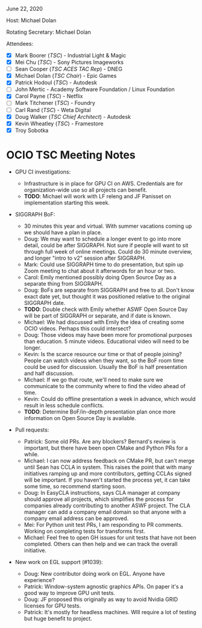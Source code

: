 <!-- SPDX-License-Identifier: CC-BY-4.0 -->
<!-- Copyright Contributors to the OpenColorIO Project. -->

June 22, 2020

Host: Michael Dolan

Rotating Secretary: Michael Dolan

Attendees:
  * [X] Mark Boorer (_TSC_) - Industrial Light & Magic
  * [X] Mei Chu (_TSC_) - Sony Pictures Imageworks
  * [ ] Sean Cooper (_TSC ACES TAC Rep_) - DNEG
  * [X] Michael Dolan (_TSC Chair_) - Epic Games
  * [X] Patrick Hodoul (_TSC_) - Autodesk
  * [ ] John Mertic - Academy Software Foundation / Linux Foundation
  * [X] Carol Payne (_TSC_) - Netflix
  * [ ] Mark Titchener (_TSC_) - Foundry
  * [ ] Carl Rand (_TSC_) - Weta Digital
  * [X] Doug Walker (_TSC Chief Architect_) - Autodesk
  * [X] Kevin Wheatley (_TSC_) - Framestore
  * [X] Troy Sobotka

# **OCIO TSC Meeting Notes**

* GPU CI investigations:
    - Infrastructure is in place for GPU CI on AWS. Credentials are for 
      organization-wide use so all projects can benefit.
    - **TODO**: Michael will work with LF releng and JF Panisset on 
      implementation starting this week.

* SIGGRAPH BoF:
    - 30 minutes this year and virtual. With summer vacations coming up we 
      should have a plan in place.
    - Doug: We may want to schedule a longer event to go into more detail, 
      could be after SIGGRAPH. Not sure if people will want to sit through full 
      week of online meetings. Could do 30 minute overview, and longer 
      "intro to v2" session after SIGGRAPH.
    - Mark: Could use SIGGRAPH time to do presentation, but spin up Zoom 
      meeting to chat about it afterwords for an hour or two.
    - Carol: Emily mentioned possibly doing Open Source Day as a separate thing 
      from SIGGRAPH.
    - Doug: BoFs are separate from SIGGRAPH and free to all. Don't know exact 
      date yet, but thought it was positioned relative to the original SIGGRAPH 
      date.
    - **TODO**: Double check with Emily whether ASWF Open Source Day will be 
      part of SIGGRAPH or separate, and if date is known.
    - Michael: We had discussed with Emily the idea of creating some OCIO 
      videos. Perhaps this could intersect?
    - Doug: Those videos may have been more for promotional purposes than 
      education. 5 minute videos. Educational video will need to be longer.
    - Kevin: Is the scarce resource our time or that of people joining? People 
      can watch videos when they want, so the BoF room time could be used for 
      discussion. Usually the BoF is half presentation and half discussion.
    - Michael: If we go that route, we'll need to make sure we communicate 
      to the community where to find the video ahead of time.
    - Kevin: Could do offline presentation a week in advance, which would 
      result in less schedule conflicts.
    - **TODO**: Determine BoF/in-depth presentation plan once more information
      on Open Source Day is available.

* Pull requests:
    - Patrick: Some old PRs. Are any blockers? Bernard's review is important, 
      but there have been open CMake and Python PRs for a while.
    - Michael: I can now address feedback on CMake PR, but can't merge until 
      Sean has CCLA in system. This raises the point that with many initiatives 
      ramping up and more contributors, getting CCLAs signed will be important. 
      If you haven't started the process yet, it can take some time, so 
      recommend starting soon.
    - Doug: In EasyCLA instructions, says CLA manager at company should approve 
      all projects, which simplifies the process for companies already 
      contributing to another ASWF project. The CLA manager can add a company 
      email domain so that anyone with a company email address can be approved.
    - Mei: For Python unit test PRs, I am responding to PR comments. Working on
      completing tests for transforms first.
    - Michael: Feel free to open GH issues for unit tests that have not been 
      completed. Others can then help and we can track the overall initiative.

* New work on EGL support (#1039):
    - Doug: New contributor doing work on EGL. Anyone have experience?
    - Patrick: Window-system agnostic graphics APIs. On paper it's a good way 
      to improve GPU unit tests.
    - Doug: JF proposed this originally as way to avoid Nvidia GRID licenses 
      for GPU tests.
    - Patrick: It's mostly for headless machines. WIll require a lot of testing 
      but huge benefit to project.
